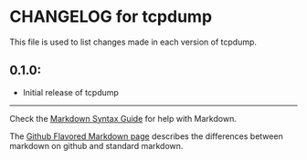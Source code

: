 # CHANGELOG for tcpdump

This file is used to list changes made in each version of tcpdump.

## 0.1.0:

* Initial release of tcpdump

- - - 
Check the [Markdown Syntax Guide](http://daringfireball.net/projects/markdown/syntax) for help with Markdown.

The [Github Flavored Markdown page](http://github.github.com/github-flavored-markdown/) describes the differences between markdown on github and standard markdown.

